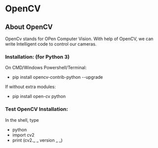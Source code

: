 # OpenCV

## About OpenCV
OpenCv stands for OPen Computer Vision. With help of OpenCV, we can write Intelligent code to control our cameras.


### Installation:  (for Python 3)
On CMD/Windows Powershell/Terminal:
  - pip install opencv-contrib-python --upgrade

If without extra modules:
  - pip install open-cv python
  
  
### Test OpenCV Installation:
In the shell, type
  - python
  - import cv2
  - print (cv2._ _ version _ _)
